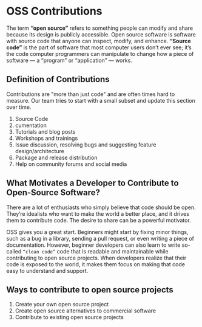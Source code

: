 # OSS Contributions

The term **“open source”** refers to something people can modify and share because its design is publicly accessible.
Open source software is software with source code that anyone can inspect, modify, and enhance.
**“Source code”** is the part of software that most computer users don’t ever see; it’s the code computer programmers can manipulate to change how a piece of software — a “program” or “application” — works.

## Definition of Contributions
Contributions are "more than just code" and are often times hard to measure. Our team tries to start with a small subset and update this section over time.

1. Source Code
2. cumentation
3. Tutorials and blog posts
4. Workshops and trainings
5. Issue discussion, resolving bugs and suggesting feature design/architecture
6. Package and release distribution
7. Help on community forums and social media

## What Motivates a Developer to Contribute to Open-Source Software?
There are a lot of enthusiasts who simply believe that code should be open. They’re idealists who want to make the world a better place, and it drives them to contribute code. The desire to share can be a powerful motivator.

OSS gives you a great start. Beginners might start by fixing minor things, such as a bug in a library, sending a pull request, or even writing a piece of documentation. However, beginner developers can also learn to write so-called `“clean code”` code that is readable and maintainable while contributing to open source projects. When developers realize that their code is exposed to the world, it makes them focus on making that code easy to understand and support.

## Ways to contribute to open source projects
1. Create your own open source project
2. Create open source alternatives to commercial software
3. Contribute to existing open source projects

